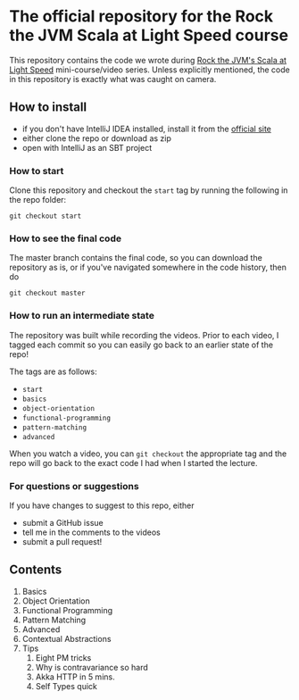 # The official repository for the Rock the JVM Scala at Light Speed course

This repository contains the code we wrote during  [Rock the JVM's Scala at Light Speed](https://rockthejvm.com/course/scala-at-light-speed) mini-course/video series. Unless explicitly mentioned, the code in this repository is exactly what was caught on camera.

## How to install

- if you don't have IntelliJ IDEA installed, install it from the [official site](https://jetbrains.com)
- either clone the repo or download as zip
- open with IntelliJ as an SBT project

### How to start

Clone this repository and checkout the `start` tag by running the following in the repo folder:

```
git checkout start
```

### How to see the final code

The master branch contains the final code, so you can download the repository as is, or if you've navigated somewhere in the code history, then do

```
git checkout master
```

### How to run an intermediate state

The repository was built while recording the videos. Prior to each video, I tagged each commit so you can easily go back to an earlier state of the repo!

The tags are as follows:

* `start`
* `basics`
* `object-orientation`
* `functional-programming`
* `pattern-matching`
* `advanced`

When you watch a video, you can `git checkout` the appropriate tag and the repo will go back to the exact code I had when I started the lecture.

### For questions or suggestions

If you have changes to suggest to this repo, either
- submit a GitHub issue
- tell me in the comments to the videos
- submit a pull request!

## Contents
  1. Basics
  2. Object Orientation
  3. Functional Programming
  4. Pattern Matching
  5. Advanced
  6. Contextual Abstractions
  7. Tips
     1. Eight PM tricks
     2. Why is contravariance so hard
     3. Akka HTTP in 5 mins.
     4. Self Types quick
     